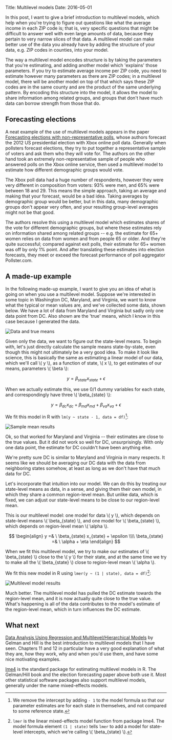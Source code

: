 Title: Multilevel models
Date: 2016-05-01

In this post, I want to give a brief introduction to multilevel models, which 
help when you're trying to figure out questions like what the average income 
in each ZIP code is; that is, very specific questions that might be difficult to 
answer well with even large amounts of data, because they pertain to very narrow 
slices of that data. A multilevel model can make better use of the data you 
already have by adding the structure of your data, e.g. ZIP codes in counties, 
into your model.

The way a multilevel model encodes structure is by taking the parameters that 
you're estimating, and adding another model which 'explains' those parameters. 
If you try to estimate average income per ZIP code, you need to estimate however
many parameters as there are ZIP codes; in a multilevel model, there will be 
another model on top of that which says these ZIP codes are in the same county 
and are the product of the same underlying pattern. By encoding this structure 
into the model, it allows the model to share information among related groups, 
and groups that don't have much data can borrow strength from those that do.

## Forecasting elections

A neat example of the use of multilevel models appears in the paper
[Forecasting elections with non-representative 
polls](http://www.stat.columbia.edu/~gelman/research/published/forecasting-with-nonrepresentative-polls.pdf), 
whose authors forecast the 2012 US presidential election with Xbox online poll 
data. Generally when pollsters forecast elections, they try to put together a 
representative sample of voters and ask them who they will vote for. The 
authors on the other hand took an extremely non-representative sample of people 
who answered polls on the Xbox online service, then used a multilevel model to 
estimate how different demographic groups would vote.

The Xbox poll data had a huge number of respondents, however they were very 
different in composition from voters: 93% were men, and 65% were between 18 and 
29. This means the simple approach, taking an average and making that your 
forecast, would be a bad idea. Taking averages by demographic group would
be better, but in this data, many demographic groups don't appear very 
often, and your resulting group-level averages might not be that good. 

The authors resolve this using a multilevel model which estimates shares of the 
vote for different demographic groups, but where these estimates rely on 
information shared among related groups -- e.g. the estimate for 65+ women 
relies on data from women and from people 65 or older. And they're quite 
successful; compared against exit polls, their estimate for 65+ women was off by
only 1% point. And after translating these estimates into election forecasts, 
they meet or exceed the forecast performance of poll aggregator Pollster.com.

## A made-up example

In the following made-up example, I want to give you an idea of what is going on
when you use a multilevel model. Suppose we're interested in some topic in 
Washington DC, Maryland, and Virginia, we want to know what the typical or mean 
values are, and we've collected some data, shown below. We have a lot of data 
from Maryland and Virginia but sadly only one data point from DC. Also shown are
the 'true' means, which I know in this case because I generated the data.

![Data and true means]({filename}/images/multilevel_models_1.svg)

Given only the data, we want to figure out the state-level means. To begin with,
let's just directly calculate the sample means state-by-state, even though this 
might not ultimately be a very good idea. To make it look like science, this is 
basically the same as estimating a linear model of our data, which we'll call 
\\( y \\), as a function of state, \\( x \\), to get estimates of our means, 
parameters \\( \beta \\):

$$
y = \beta_{state} x_{state} + \epsilon
$$

When we actually estimate this, we use 0/1 dummy variables for each state, and 
correspondingly have three \\( \beta_{state} \\): 

$$
y = \beta_{dc} x_{dc} + \beta_{md} x_{md} + \beta_{va} x_{va} + \epsilon
$$

We fit this model in R with `lm(y ~ state - 1, data = df)`[^1]:

[^1]: We remove the intercept by adding `- 1` to the model formula so that our 
      parameter estimates are for each state in themselves, and not compared to 
      some reference state. 

![Sample mean results]({filename}/images/multilevel_models_2.svg)

Ok, so that worked for Maryland and Virginia -- their estimates are close to the
true values. But it did not work so well for DC, unsurprisingly. With only one 
data point, the estimate for DC couldn't have been anything else. 

We're pretty sure DC is similar to Maryland and Virginia in many respects. It 
seems like we should be averaging our DC data with the data from neighboring 
states somehow, at least as long as we don't have that much data for DC.

Let's incorporate that intuition into our model. We can do this by treating our 
state-level means as data, in a sense, and giving them their own model, in 
which they share a common region-level mean. But unlike data, which is fixed, 
we can adjust our state-level means to be close to our region-level mean. 

This is our multilevel model: one model for data \\( y \\), which depends on 
state-level means \\( \beta_{state} \\), and one model for 
\\( \beta_{state} \\), which depends on region-level mean \\( \alpha \\).

$$
\begin{align}
  y =& \ \beta_{state} x_{state} + \epsilon
  \\\\
  \beta_{state} =& \ \alpha + \eta
\end{align}
$$

When we fit this multilevel model, we try to make our estimates of 
\\( \beta_{state} \\) close to the \\( y \\) for their state, and at the same 
time we try to make all the \\( \beta_{state} \\) close to region-level mean 
\\( \alpha \\).

We fit this new model in R using `lmer(y ~ (1 | state), data = df)`[^2]:

[^2]: `lmer` is the linear mixed-effects model function from package lme4. The 
      model formula element `(1 | state)` tells `lmer` to add a model for 
      state-level intercepts, which we're calling \\( \beta_{state} \\).

![Multilevel model results]({filename}/images/multilevel_models_3.svg)

Much better. The multilevel model has pulled the DC estimate towards the 
region-level mean, and it is now actually quite close to the true value. What's 
happening is all of the data contributes to the model's estimate of the 
region-level mean, which in turn influences the DC estimate.

## What next

[Data Analysis Using Regression and Multilevel/Hierarchical 
Models](http://www.amazon.com/Analysis-Regression-Multilevel-Hierarchical-Models/dp/052168689X) 
by Gelman and Hill is the best introduction to multilevel models that I have 
seen. Chapters 11 and 12 in particular have a very good explanation of what they
are, how they work, why and when you'd use them, and have some nice motivating 
examples.

[lme4](https://cran.r-project.org/web/packages/lme4/index.html) is the 
standard package for estimating multilevel models in R. The Gelman/Hill book and 
the election forecasting paper above both use it. Most other statistical 
software packages also support multilevel models, generally under the name 
mixed-effects models.